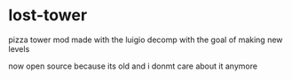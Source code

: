 # lost-tower
pizza tower mod made with the luigio decomp with the goal of making new levels

now open source because its old and i donmt care about it anymore

